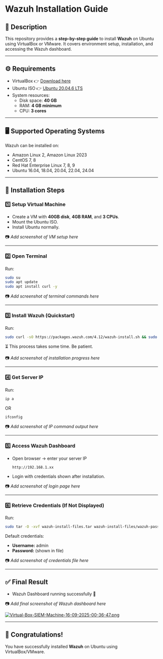 # Wazuh Installation Guide

## 📌 Description
This repository provides a **step-by-step guide** to install **Wazuh** on Ubuntu using VirtualBox or VMware. It covers environment setup, installation, and accessing the Wazuh dashboard.

---

## ⚙️ Requirements
- VirtualBox 👉 [Download here](https://www.virtualbox.org/)
- Ubuntu ISO 👉 [Ubuntu 20.04.6 LTS](https://releases.ubuntu.com/20.04/ubuntu-20.04.6-desktop-amd64.iso)
- System resources:
  - Disk space: **40 GB**
  - RAM: **4 GB minimum**
  - CPU: **3 cores**

---

## 🖥️ Supported Operating Systems
Wazuh can be installed on:
- Amazon Linux 2, Amazon Linux 2023
- CentOS 7, 8
- Red Hat Enterprise Linux 7, 8, 9
- Ubuntu 16.04, 18.04, 20.04, 22.04, 24.04

---

## 🚀 Installation Steps

### 1️⃣ Setup Virtual Machine
- Create a VM with **40GB disk**, **4GB RAM**, and **3 CPUs**.
- Mount the Ubuntu ISO.
- Install Ubuntu normally.

📷 *Add screenshot of VM setup here*

---

### 2️⃣ Open Terminal
Run:
```bash
sudo su
sudo apt update
sudo apt install curl -y
```

📷 *Add screenshot of terminal commands here*

---

### 3️⃣ Install Wazuh (Quickstart)
Run:
```bash
sudo curl -sO https://packages.wazuh.com/4.12/wazuh-install.sh && sudo bash ./wazuh-install.sh -a
```

⏳ This process takes some time. Be patient.

📷 *Add screenshot of installation progress here*

---

### 4️⃣ Get Server IP
Run:
```bash
ip a
```
OR
```bash
ifconfig
```

📷 *Add screenshot of IP command output here*

---

### 5️⃣ Access Wazuh Dashboard
- Open browser → enter your server IP
  ```
  http://192.168.1.xx
  ```
- Login with credentials shown after installation.

📷 *Add screenshot of login page here*

---

### 6️⃣ Retrieve Credentials (If Not Displayed)
Run:
```bash
sudo tar -O -xvf wazuh-install-files.tar wazuh-install-files/wazuh-passwords.txt
```

Default credentials:
- **Username:** admin
- **Password:** (shown in file)

📷 *Add screenshot of credentials file here*

---

## ✅ Final Result
- Wazuh Dashboard running successfully 🎉

📷 *Add final screenshot of Wazuh dashboard here*

[![Virtual-Box-SIEM-Machine-16-09-2025-00-36-47.png](https://i.postimg.cc/dVfmHFSP/Virtual-Box-SIEM-Machine-16-09-2025-00-36-47.png)](https://postimg.cc/VJjCvx8D)

---

## 🎯 Congratulations!
You have successfully installed **Wazuh** on Ubuntu using VirtualBox/VMware.
